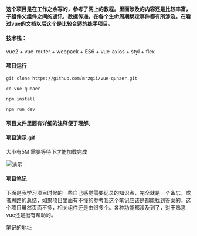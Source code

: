 #### 这个项目是在工作之余写的，参考了网上的教程。里面涉及的内容还是比较丰富，子组件父组件之间的通讯，数据传递，在各个生命周期绑定事件都有所涉及。在看过vue的文档以后这个是比较合适的练手项目。

#### 技术栈：
vue2 + vue-router + webpack + ES6 + vue-axios + styl + flex

#### 项目运行
```
git clone https://github.com/mrzqii/vue-qunaer.git

cd vue-qunaer

npm install

npm run dev
```
#### 项目文件里面有详细的注释便于理解。

#### 项目演示.gif   

大小有5M 需要等待下才能加载完成  

![演示：](https://github.com/mrzqii/vue-qunaer/blob/master/resource/QQ%E5%9B%BE%E7%89%8720180923124439.gif)

#### 项目笔记

下面是我学习项目时候的一些自己感觉需要记录的知识点，完全就是一个备忘，或者思路的总结，如果项目里面有不懂的参考我这个笔记应该是都能找到答案的。这个项目虽然页面不多，相关组件还是由很多个。各种功能都涉及到了，对于熟悉vue还是挺有帮助的。

[笔记的地址](https://github.com/mrzqii/vue-qunaer/tree/master/%E9%A1%B9%E7%9B%AE%E7%AC%94%E8%AE%B0)
